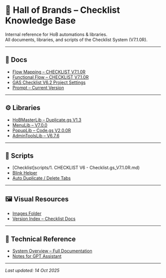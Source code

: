 # 🧭 Hall of Brands – Checklist Knowledge Base
Internal reference for HoB automations & libraries.  
All documents, libraries, and scripts of the Checklist System (V7.1.0R).

---

## 📁 Docs
- [Flow Mapping – CHECKLIST V7.1.0R](./docs/Flow_Mapping_CHECKLIST_V7.md)
- [Functional Flow – CHECKLIST V7.1.0R](./docs/Functional_Flow_CHECKLIST_V7.md)
- [GAS Checklist V6.2 Project Settings](./docs/GAS%20ChecklistV6.2_Project%20Settings.md)
- [Prompt – Current Version](./docs/Prompt_Current.md)

---

## ⚙️ Libraries
- [HoBMasterLib – Duplicate.gs V1.3](./libraries/A.%20HoBMasterLib%20-%20Duplicate.gsV1.3.MD)
- [MenuLib – V7.0.0](./libraries/B_MenuLib_V7.0.0.md)
- [PopupLib – Code.gs V2.0.0R](./libraries/C_PopupLib_Code.gs_V2.0.0R.md)
- [AdminToolsLib – V6.7.6](./libraries/D_AdminToolsLib_V6.7.6.md)

---

## 🧩 Scripts
- [Checklist]scripts/1. CHECKLIST V6 - Checklist.gs_V7.1.0R.md)
- [Blink Helper](./scripts/2_Blink.gs.md)
- [Auto Duplicate / Delete Tabs](./scripts/3_AutoDupl_File&DeleteTabs.gs.md)

---

## 🖼️ Visual Resources
- [Images Folder](./docs/Images/)
- [Version Index – Checklist Docs](./INDEX_Checklist_Docs.md)

---

## 📘 Technical Reference
- [System Overview – Full Documentation](./SYSTEM_OVERVIEW.md)
- [Notes for GPT Assistant](./notes_for_gpt.md)

---

_Last updated: 14 Oct 2025_
